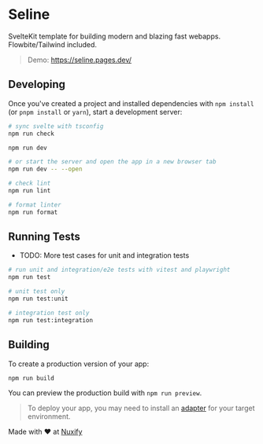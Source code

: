 # Seline

SvelteKit template for building modern and blazing fast webapps. Flowbite/Tailwind included.

> Demo: https://seline.pages.dev/

## Developing

Once you've created a project and installed dependencies with `npm install` (or `pnpm install` or `yarn`), start a development server:

```bash
# sync svelte with tsconfig
npm run check

npm run dev

# or start the server and open the app in a new browser tab
npm run dev -- --open

# check lint
npm run lint

# format linter
npm run format
```

## Running Tests

- TODO: More test cases for unit and integration tests

```bash
# run unit and integration/e2e tests with vitest and playwright
npm run test

# unit test only
npm run test:unit

# integration test only
npm run test:integration
```

## Building

To create a production version of your app:

```bash
npm run build
```

You can preview the production build with `npm run preview`.

> To deploy your app, you may need to install an [adapter](https://kit.svelte.dev/docs/adapters) for your target environment.

Made with ❤️ at [Nuxify](https://nuxify.tech)
